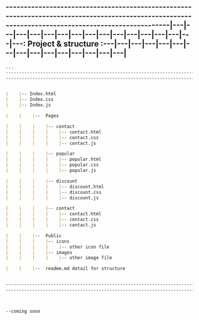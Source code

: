 ---------------------------------------------------------------------------------------------------------------------------------------------------|---|---|---|---|---|---|---|---|---|---|---|---|---|---|---|---: Project & structure :---|---|---|---|---|---|---|---|---|---|---|---|---|---|---|
---------------------------------------------------------------------------------------------------------------------------------------------------

```md
...
---------------------------------------------------------------------------------------------------------------------------------------------------|---|---|---|---|---|---|---|---|---|---|---|---|---|---|---|-- guideline  for frontend --|---|---|---|---|---|---|---|---|---|---|---|---|---|---|
---------------------------------------------------------------------------------------------------------------------------------------------------


|    |-- Index.html
|    |-- Index.css
|    |-- Index.js

|    |    |--  Pages

|    |    |    |-- contact
|    |    |    |    |-- contact.html
|    |    |    |    |-- contact.css
|    |    |    |    |-- contact.js

|    |    |    |-- popular
|    |    |    |    |-- popular.html
|    |    |    |    |-- popular.css
|    |    |    |    |-- popular.js

|    |    |    |-- discount
|    |    |    |    |-- discount.html
|    |    |    |    |-- discount.css
|    |    |    |    |-- discount.js

|    |    |    |-- contact
|    |    |    |    |-- contact.html
|    |    |    |    |-- contact.css
|    |    |    |    |-- contact.js

|    |    |--  Public
|    |    |    |-- icons
|    |    |    |    |-- other icon file
|    |    |    |-- images
|    |    |    |    |-- other image file

|    |    |--  readme.md detail for structure


---------------------------------------------------------------------------------------------------------------------------------------------------|---|---|---|---|---|---|---|---|---|---|---|---|---|---|---|-- guideline  for backend  --|---|---|---|---|---|---|---|---|---|---|---|---|---|---|
---------------------------------------------------------------------------------------------------------------------------------------------------



--coming soon

